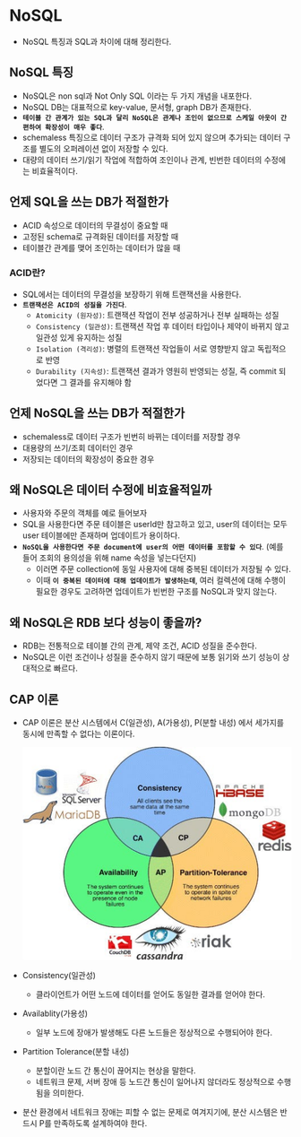 # NoSQL

- NoSQL 특징과 SQL과 차이에 대해 정리한다.

## NoSQL 특징

- NoSQL은 non sql과 Not Only SQL 이라는 두 가지 개념을 내포한다.
- NoSQL DB는 대표적으로 key-value, 문서형, graph DB가 존재한다.
- **`테이블 간 관계가 있는 SQL과 달리 NoSQL은 관계나 조인이 없으므로 스케일 아웃이 간편하여 확장성이 매우 좋다`**.
- schemaless 특징으로 데이터 구조가 규격화 되어 있지 않으며 추가되는 데이터 구조를 별도의 오퍼레이션 없이 저장할 수 있다.
- 대량의 데이터 쓰기/읽기 작업에 적합하여 조인이나 관계, 빈번한 데이터의 수정에는 비효율적이다.

## 언제 SQL을 쓰는 DB가 적절한가

- ACID 속성으로 데이터의 무결성이 중요할 때
- 고정된 schema로 규격화된 데이터를 저장할 때
- 테이블간 관계를 맺어 조인하는 데이터가 많을 때

### ACID란?

- SQL에서는 데이터의 무결성을 보장하기 위해 트랜잭션을 사용한다.
- **`트랜잭션은 ACID의 성질을 가진다`**.
  - `Atomicity (원자성)`: 트랜잭션 작업이 전부 성공하거나 전부 실패하는 성질
  - `Consistency (일관성)`: 트랜잭션 작업 후 데이터 타입이나 제약이 바뀌지 않고 일관성 있게 유지하는 성질
  - `Isolation (격리성)`: 병렬의 트랜잭션 작업들이 서로 영향받지 않고 독립적으로 반영
  - `Durability (지속성)`: 트랜잭션 결과가 영원히 반영되는 성질, 즉 commit 되었다면 그 결과를 유지해야 함

## 언제 NoSQL을 쓰는 DB가 적절한가

- schemaless로 데이터 구조가 빈번히 바뀌는 데이터를 저장할 경우
- 대용량의 쓰기/조회 데이터인 경우
- 저장되는 데이터의 확장성이 중요한 경우

## 왜 NoSQL은 데이터 수정에 비효율적일까

- 사용자와 주문의 객체를 예로 들어보자
- SQL을 사용한다면 주문 테이블은 userId만 참고하고 있고, user의 데이터는 모두 user 테이블에만 존재하며 업데이트가 용이하다.
- **`NoSQL을 사용한다면 주문 document에 user의 어떤 데이터를 포함할 수 있다`**. (예를 들어 조회의 용의성을 위해 name 속성을 넣는다던지)
  - 이러면 주문 collection에 동일 사용자에 대해 중복된 데이터가 저장될 수 있다.
  - 이때 **`이 중복된 데이터에 대해 업데이트가 발생하는데`**, 여러 컬렉션에 대해 수행이 필요한 경우도 고려하면 업데이트가 빈번한 구조를 NoSQL과 맞지 않는다.

## 왜 NoSQL은 RDB 보다 성능이 좋을까?

- RDB는 전통적으로 테이블 간의 관계, 제약 조건, ACID 성질을 준수한다.
- NoSQL은 이런 조건이나 성질을 준수하지 않기 때문에 보통 읽기와 쓰기 성능이 상대적으로 빠르다.

## CAP 이론

- CAP 이론은 분산 시스템에서 C(일관성), A(가용성), P(분할 내성) 에서 세가지를 동시에 만족할 수 없다는 이론이다.

  <img src="https://github.com/programmer-sjk/TIL/blob/main/images/db/nosql/cap.png" width="600">

- Consistency(일관성)
  - 클라이언트가 어떤 노드에 데이터를 얻어도 동일한 결과를 얻어야 한다.
- Availablity(가용성)
  - 일부 노드에 장애가 발생해도 다른 노드들은 정상적으로 수행되어야 한다.
- Partition Tolerance(분할 내성)
  - 분할이란 노드 간 통신이 끊어지는 현상을 말한다.
  - 네트워크 문제, 서버 장애 등 노드간 통신이 일어나지 않더라도 정상적으로 수행됨을 의미한다.
- 분산 환경에서 네트워크 장애는 피할 수 없는 문제로 여겨지기에, 분산 시스템은 반드시 P를 만족하도록 설계하여야 한다.
